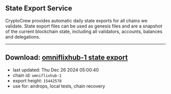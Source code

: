 ## State Export Service
CryptoCrew provides automatic daily state exports for all chains we validate. State export files can be used as genesis files and are a snapshot of the current blockchain state, including all validators, accounts, balances and delegations.

---
**Download: [omniflixhub-1 state export](https://dl-eu2.ccvalidators.com/SERVICE/omniflixhub/omniflixhub-1_export_15442578.json)**
---

- last updated: Thu Dec 26 2024 05:00:40
- chain id: `omniflixhub-1`
- export height: `15442578`
- use for: airdrops, local tests, chain recovery

